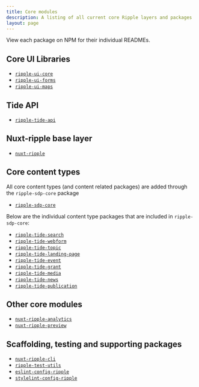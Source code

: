 ```yaml
---
title: Core modules
description: A listing of all current core Ripple layers and packages
layout: page
---
```


View each package on NPM for their individual READMEs.

## Core UI Libraries

- [`ripple-ui-core`](https://github.com/dpc-sdp/ripple-framework/pkgs/npm/ripple-ui-core)
- [`ripple-ui-forms`](https://github.com/dpc-sdp/ripple-framework/pkgs/npm/ripple-ui-forms)
- [`ripple-ui-maps`](https://github.com/dpc-sdp/ripple-framework/pkgs/npm/ripple-ui-maps)

## Tide API

- [`ripple-tide-api`](https://github.com/dpc-sdp/ripple-framework/pkgs/npm/ripple-tide-api)

## Nuxt-ripple base layer

- [`nuxt-ripple`](https://github.com/dpc-sdp/ripple-framework/pkgs/npm/nuxt-ripple)

## Core content types

All core content types (and content related packages) are added through the `ripple-sdp-core` package

- [`ripple-sdp-core`](https://github.com/dpc-sdp/ripple-framework/pkgs/npm/ripple-sdp-core)

Below are the individual content type packages that are included in `ripple-sdp-core`:

- [`ripple-tide-search`](https://github.com/dpc-sdp/ripple-framework/pkgs/npm/ripple-tide-search)
- [`ripple-tide-webform`](https://github.com/dpc-sdp/ripple-framework/pkgs/npm/ripple-tide-webform)
- [`ripple-tide-topic`](https://github.com/dpc-sdp/ripple-framework/pkgs/npm/ripple-tide-topic)
- [`ripple-tide-landing-page`](https://github.com/dpc-sdp/ripple-framework/pkgs/npm/ripple-tide-landing-page)
- [`ripple-tide-event`](https://github.com/dpc-sdp/ripple-framework/pkgs/npm/ripple-tide-event)
- [`ripple-tide-grant`](https://github.com/dpc-sdp/ripple-framework/pkgs/npm/ripple-tide-grant)
- [`ripple-tide-media`](https://github.com/dpc-sdp/ripple-framework/pkgs/npm/ripple-tide-media)
- [`ripple-tide-news`](https://github.com/dpc-sdp/ripple-framework/pkgs/npm/ripple-tide-news)
- [`ripple-tide-publication`](https://github.com/dpc-sdp/ripple-framework/pkgs/npm/ripple-tide-publication)

## Other core modules

- [`nuxt-ripple-analytics`](https://github.com/dpc-sdp/ripple-framework/pkgs/npm/nuxt-ripple-analytics)
- [`nuxt-ripple-preview`](https://github.com/dpc-sdp/ripple-framework/pkgs/npm/nuxt-ripple-preview)

## Scaffolding, testing and supporting packages

- [`nuxt-ripple-cli`](https://github.com/dpc-sdp/ripple-framework/pkgs/npm/nuxt-ripple-cli)
- [`ripple-test-utils`](https://github.com/dpc-sdp/ripple-framework/pkgs/npm/ripple-test-utils)
- [`eslint-config-ripple`](https://github.com/dpc-sdp/ripple-framework/pkgs/npm/eslint-config-ripple)
- [`stylelint-config-ripple`](https://github.com/dpc-sdp/ripple-framework/pkgs/npm/stylelint-config-ripple)
